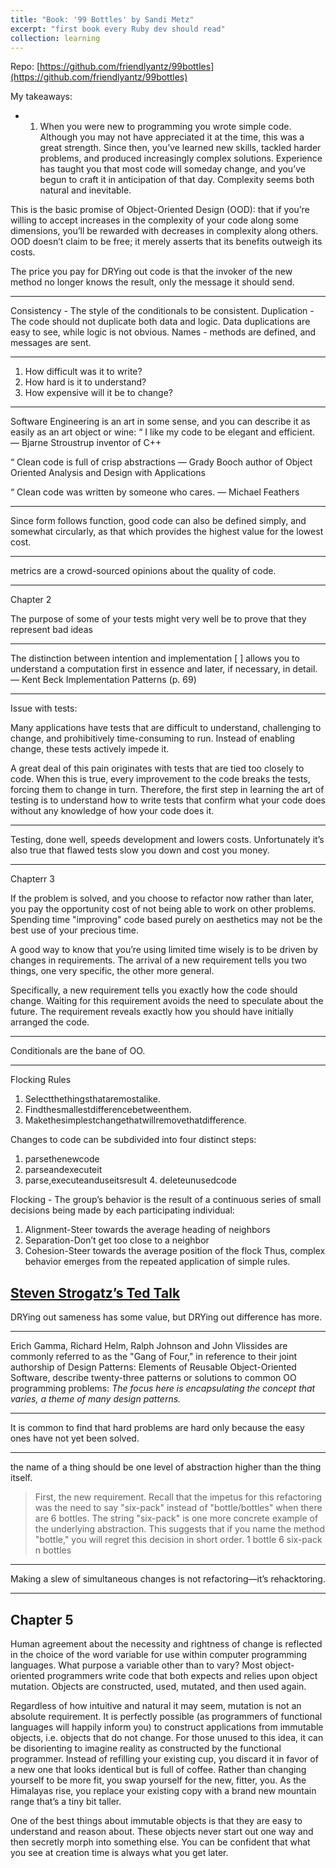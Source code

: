 ```yaml
---
title: "Book: '99 Bottles' by Sandi Metz"
excerpt: "first book every Ruby dev should read"
collection: learning
---
```


Repo: [https://github.com/friendlyantz/99bottles](https://github.com/friendlyantz/99bottles)

My takeaways:

- 1. When you were new to programming you wrote simple code. Although you may not have appreciated it at the time, this was a great strength. Since then, you’ve learned new skills, tackled harder problems, and produced increasingly complex solutions. Experience has taught you that most code will someday change, and you’ve begun to craft it in anticipation of that day. Complexity seems both natural and inevitable.

This is the basic promise of Object-Oriented Design (OOD): that if you’re willing to accept increases in the complexity of your code along some dimensions, you’ll be rewarded with decreases in complexity along others. OOD doesn’t claim to be free; it merely asserts that its benefits outweigh its costs.

The price you pay for DRYing out code is that the invoker of the new method no longer knows the result, only the message it should send.

---

Consistency - The style of the conditionals to be consistent. 
Duplication - The code should not duplicate both data and logic. Data duplications are easy to see, while logic is not obvious.
Names -  methods are defined, and messages are sent.

---

1. How difficult was it to write?
2. How hard is it to understand?
3. How expensive will it be to change?

---

Software Engineering is an art in some sense, and you can describe it as easily
as an art object or wine:
“ I like my code to be elegant and efficient. — Bjarne Stroustrup
inventor of C++

“ Clean code is full of crisp abstractions
— Grady Booch
author of Object Oriented Analysis and Design with Applications

“ Clean code was written by someone who cares.
— Michael Feathers

---

Since form follows function, good code can also be defined simply, and somewhat circularly, as that which provides the highest value for the lowest cost.

---

metrics are a crowd-sourced opinions about the quality of code.

---
Chapter 2

The purpose of some of your tests might very well be to prove that they represent bad ideas

---

The distinction between intention and implementation [ ] allows you to understand a computation first in essence and later, if necessary, in detail.
— Kent Beck Implementation Patterns (p. 69)

---

Issue with tests:

Many applications have tests that are difficult to understand, challenging to change, and prohibitively time-consuming to run. Instead of enabling change, these tests actively impede it.


A great deal of this pain originates with tests that are tied too closely to code. When this is true, every improvement to the code breaks the tests, forcing them to change in turn. Therefore, the first step in learning the art of testing is to understand how to write tests that confirm what your code does without any knowledge of how your code does it.

---

Testing, done well, speeds development and lowers costs. Unfortunately it’s also true that flawed tests slow you down and cost you money.

---

Chapterr 3

If the problem is solved, and you choose to refactor now rather than later, you pay the opportunity cost of not being able to work on other problems. Spending time "improving" code based purely on aesthetics may not be the best use of your precious time.

A good way to know that you’re using limited time wisely is to be driven by changes in requirements. The arrival of a new requirement tells you two
things, one very specific, the other more general.

Specifically, a new requirement tells you exactly how the code should change. Waiting for this requirement avoids the need to speculate about the future. The requirement reveals exactly how you should have initially arranged the code.

---

Conditionals are the bane of OO.

---

Flocking Rules
1. Selectthethingsthataremostalike.
2. Findthesmallestdifferencebetweenthem.
3. Makethesimplestchangethatwillremovethatdifference.

Changes to code can be subdivided into four distinct steps:
1. parsethenewcode
2. parseandexecuteit
3. parse,executeanduseitsresult 4. deleteunusedcode

Flocking - The group’s behavior is the result of a continuous series of small decisions being made by each participating individual:
1. Alignment-Steer towards the average heading of neighbors
2. Separation-Don’t get too close to a neighbor
3. Cohesion-Steer towards the average position of the flock
Thus, complex behavior emerges from the repeated application of simple rules.

[Steven Strogatz’s Ted Talk](https://www.youtube.com/watch?v=IiXaZGZqpVI&t=196s)
---

DRYing out sameness has some value, but DRYing out difference has more.

---

Erich Gamma, Richard Helm, Ralph Johnson and John Vlissides are commonly referred to as the "Gang of Four," in reference to their joint authorship of Design Patterns: Elements of Reusable Object-Oriented Software, describe twenty-three patterns or solutions to common OO programming problems:
_The focus here is encapsulating the concept that varies, a theme of many design patterns._

---

It is common to find that hard problems are hard only because the easy ones have not yet been solved.

---

the name of a thing should be one level of abstraction higher than the thing itself.

> First, the new requirement. Recall that the impetus for this refactoring was the need to say "six-pack" instead of "bottle/bottles" when there are 6 bottles. The string "six-pack" is one more concrete example of the underlying abstraction. This suggests that if you name the method "bottle," you will regret this decision in short order.
1
bottle
6
six-pack
n
bottles

---

Making a slew of simultaneous changes is not refactoring—it’s rehacktoring.

---

## Chapter 5

Human agreement about the necessity and rightness of change is reflected in the choice of the word variable for use within computer programming languages. What purpose a variable other than to vary? Most object-oriented programmers write code that both expects and relies upon object mutation. Objects are constructed, used, mutated, and then used again.

Regardless of how intuitive and natural it may seem, mutation is not an absolute requirement. It is perfectly possible (as programmers of functional languages will happily inform you) to construct applications from immutable objects, i.e. objects that do not change. For those unused to this idea, it can be disorienting to imagine reality as constructed by the functional programmer. Instead of refilling your existing cup, you discard it in favor of a new one that looks identical but is full of coffee. Rather than changing yourself to be more fit, you swap yourself for the new, fitter, you. As the Himalayas rise, you replace your existing copy with a brand new mountain range that’s a tiny bit taller.

One of the best things about immutable objects is that they are easy to understand and reason about. These objects never start out one way and then secretly morph into something else. You can be confident that what you see at creation time is always what you get later.


